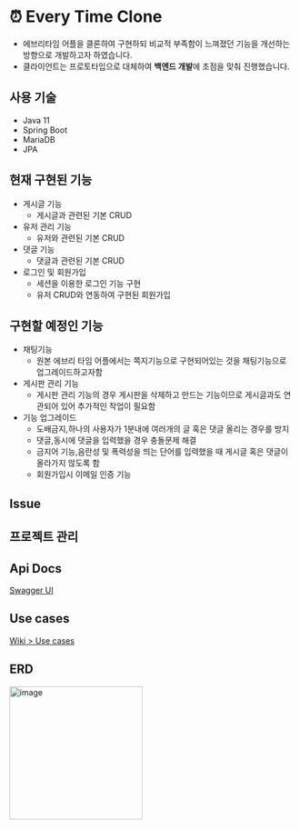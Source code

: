 # ⏰ Every Time Clone

- 에브리타임 어플을 클론하여 구현하되 비교적 부족함이 느껴졌던 기능을 개선하는 방향으로 개발하고자 하였습니다.
- 클라이언트는 프로토타입으로 대체하여 **백엔드 개발**에 초점을 맞춰 진행했습니다.

## 사용 기술

- Java 11
- Spring Boot
- MariaDB
- JPA

## 현재 구현된 기능

- 게시글 기능
    - 게시글과 관련된 기본 CRUD
- 유저 관리 기능
    - 유저와 관련된 기본 CRUD
- 댓글 기능
    - 댓글과 관련된 기본 CRUD
- 로그인 및 회원가입
    - 세션을 이용한 로그인 기능 구현
    - 유저 CRUD와 연동하여 구현된 회원가입

## 구현할 예정인 기능

- 채팅기능
    - 원본 에브리 타임 어플에서는 쪽지기능으로 구현되어있는 것을 채팅기능으로 업그레이드하고자함
- 게시판 관리 기능
    - 게시판 관리 기능의 경우 게시판을 삭제하고 만드는 기능이므로 게시글과도 연관되어 있어 추가적인 작업이 필요함
- 기능 업그레이드
    - 도배금지,하나의 사용자가 1분내에 여러개의 글 혹은 댓글 올리는 경우를 방지
    - 댓글,동시에 댓글을 입력했을 경우 충돌문제 해결
    - 금지어 기능,음란성 및 폭력성을 띄는 단어를 입력했을 때 게시글 혹은 댓글이 올라가지 않도록 함
    - 회원가입시 이메일 인증 기능

## Issue

## 프로젝트 관리

## Api Docs

[Swagger UI](https://toy-project-mcirt.run.goorm.site/swagger-ui/index.html#/)

## Use cases
[Wiki > Use cases](https://github.com/Every-Time-Clone/every-time/wiki/Use-cases)

## ERD

<img width="234" alt="image" src="https://github.com/Every-Time-Clone/every-time/assets/42714724/d3b0f790-71e9-47b2-a805-adad31f856f1">

